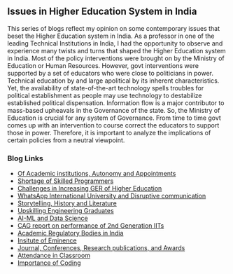## Issues in Higher Education System in India

This series of blogs reflect my opinion on some contemporary issues that beset the Higher Education system in India. As a professor in one of the leading 
Technical Institutions in India, I had the opportunity to observe and experience many twists and turns that shaped the Higher Education system in India. Most of 
the policy interventions were brought on by the Ministry of Education or Human Resources. However, govt interventions were supported by a set of educators who 
were close to politicians in power. Technical education by and large apolitical by its inherent characteristics. Yet, the availability of state-of-the-art 
technology spells troubles for political establishment as people may use technology to destabilize established political dispensation. Information flow is a 
major contributor to mass-based upheavals in the Governance of the state. So, the Ministry of Education is crucial for any system of Governance. From time to 
time govt comes up with an intervention to course correct the educators to support those in power. Therefore, it is important to analyze the implications of 
certain policies from a neutral viewpoint.

### Blog Links



- [Of Academic institutions, Autonomy and Appointments](Topics/universityChiefExecutive.md)
- [Shortage of Skilled Programmers](Topics/shortageOfSkilledProgrammers.md)
- [Challenges in Increasing GER of Higher Education](Topics/stateOfSchoolEducation.md)
- [WhatsApp International University and Disruptive communication](Topics/whatsAppUniversity.md)
- [Storytelling, History and Literature](Topics/storytelling-and-Learning.md)
- [Upskilling Engineering Graduates](Topics/finishingSchool.md)
- [AI-ML and Data Science](Topics/AI-ML-DataScience.md)
- [CAG report on performance of 2nd Generation IITs](Topics/CAG-report.md)
- [Academic Regulatory Bodies in India](Topics/regulatoryBodies.md)
- [Insitute of Eminence](Topics/IoE.md)
- [Journal, Conferences, Research publications, and Awards](Topics/publications.md)
- [Attendance in Classroom](Topics/attendanceInClass.md)
- [Importance of Coding](Topics/importanceOfCoding.md)


